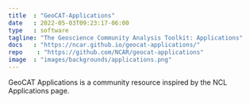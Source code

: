 ```yaml
---
title  : "GeoCAT-Applications"
date   : 2022-05-03T09:23:17-06:00
type   : software
tagline: "The Geoscience Community Analysis Toolkit: Applications"
docs   : "https://ncar.github.io/geocat-applications/"
repo    : "https://github.com/NCAR/geocat-applications"
image  : "images/backgrounds/applications.png"
---
```


GeoCAT Applications is a community resource inspired by the NCL Applications page.
